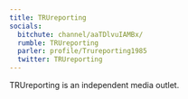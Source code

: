 ```yaml
---
title: TRUreporting
socials:
  bitchute: channel/aaTDlvuIAMBx/
  rumble: TRUreporting
  parler: profile/Trureporting1985
  twitter: TRUreporting
---
```


TRUreporting is an independent media outlet.
